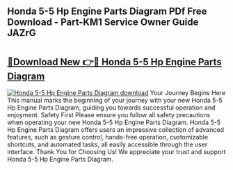 ## Honda 5-5 Hp Engine Parts Diagram PDf Free Download - Part-KM1 Service Owner Guide JAZrG

# <h2><a href="http://dfsyl1.blite.top/?on=Honda+5-5+Hp+Engine+Parts+Diagram">🔗Download New 👉🔴 Honda 5-5 Hp Engine Parts Diagram</a></h2>

[![Honda 5-5 Hp Engine Parts Diagram download](https://i.imgur.com/lujVjoI.png)](http://dfsyl1.blite.top/?on=Honda+5-5+Hp+Engine+Parts+Diagram)
Your Journey Begins Here This manual marks the beginning of your journey with your new Honda 5-5 Hp Engine Parts Diagram, guiding you towards successful operation and enjoyment. Safety First Please ensure you follow all safety precautions when operating your new Honda 5-5 Hp Engine Parts Diagram. Honda 5-5 Hp Engine Parts Diagram offers users an impressive collection of advanced features, such as gesture control, hands-free operation, customizable shortcuts, and automated tasks, all easily accessible through the user interface. Thank You for Choosing Us! We appreciate your trust and support Honda 5-5 Hp Engine Parts Diagram.
